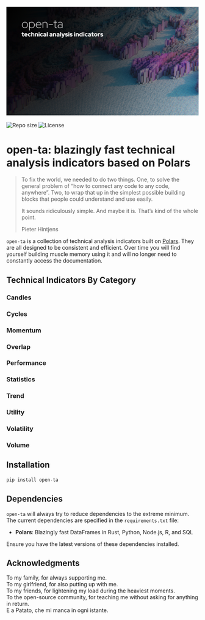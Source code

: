 ![`open-ta` header image.](docs/header.jpg)

![Repo size](https://img.shields.io/github/repo-size/ilpomo/open-ta?color=70e000)
![License](https://img.shields.io/github/license/ilpomo/open-ta?color=70e000)

# open-ta: blazingly fast technical analysis indicators based on Polars

> To fix the world, we needed to do two things. One, to solve the general problem of “how to connect any code to any 
> code, anywhere”. Two, to wrap that up in the simplest possible building blocks that people could understand and use 
> easily.
>  
> It sounds ridiculously simple. And maybe it is. That’s kind of the whole point.
>  
> Pieter Hintjens

`open-ta` is a collection of technical analysis indicators built on [Polars](https://github.com/pola-rs/polars). They 
are all designed to be consistent and efficient. Over time you will find yourself building muscle memory using it and 
will no longer need to constantly access the documentation.

## Technical Indicators By Category

### Candles

### Cycles

### Momentum

### Overlap

### Performance

### Statistics

### Trend

### Utility

### Volatility

### Volume

## Installation

```sh
pip install open-ta
```

## Dependencies

`open-ta` will always try to reduce dependencies to the extreme minimum. The current dependencies are specified in the
`requirements.txt` file:

- **Polars**: Blazingly fast DataFrames in Rust, Python, Node.js, R, and SQL

Ensure you have the latest versions of these dependencies installed.

## Acknowledgments

To my family, for always supporting me.  
To my girlfriend, for also putting up with me.  
To my friends, for lightening my load during the heaviest moments.  
To the open-source community, for teaching me without asking for anything in return.  
E a Patato, che mi manca in ogni istante.
